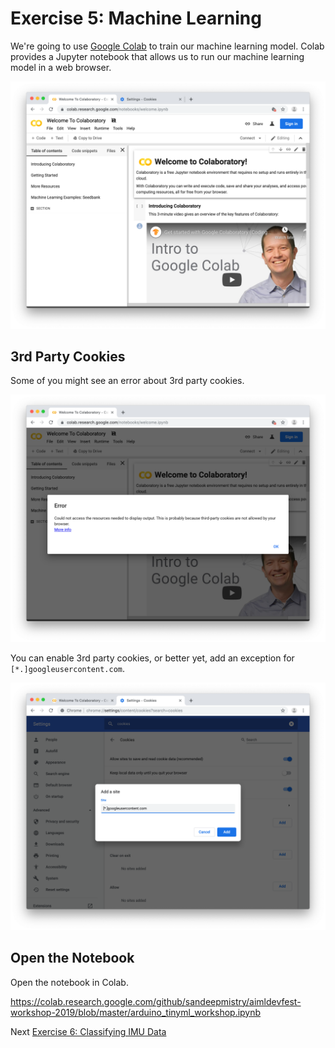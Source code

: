 # Exercise 5: Machine Learning

We're going to use [Google Colab](https://colab.research.google.com) to train our machine learning model. Colab provides a Jupyter notebook that allows us to run our machine learning model in a web browser.

![Screenshot of Google Colab website](../images/colab.png)

## 3rd Party Cookies

Some of you might see an error about 3rd party cookies. 

![Screenshot of Google Colab error about 3rd party cookies](../images/colab-error.png)

You can enable 3rd party cookies, or better yet, add an exception for `[*.]googleusercontent.com`.

![Screenshot adding 3rd party cookie exception for googleusercontent.com](../images/colab-3rd-party-cookie-exception.png)

## Open the Notebook

Open the notebook in Colab.

https://colab.research.google.com/github/sandeepmistry/aimldevfest-workshop-2019/blob/master/arduino_tinyml_workshop.ipynb

Next [Exercise 6: Classifying IMU Data](exercise6.md)
